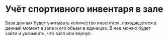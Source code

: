 # Учёт спортивного инвентаря в зале
База данных будет учитывать количество инвентаря, находящегося в данный момент в зале и его объем в единицах. 
В нее можно будет зайти и указывать, что взял или вернул.
